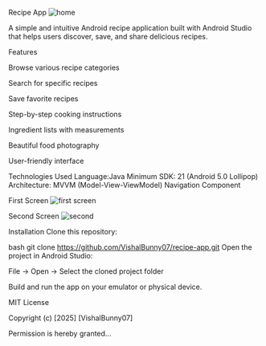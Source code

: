 Recipe App ![home](https://github.com/user-attachments/assets/12577209-d2eb-4141-8c62-b87bb2f6bc42)

A simple and intuitive Android recipe application built with Android Studio that helps users discover, save, and share delicious recipes.

Features

Browse various recipe categories

Search for specific recipes

Save favorite recipes

Step-by-step cooking instructions

Ingredient lists with measurements

Beautiful food photography

User-friendly interface


Technologies Used
Language:Java
Minimum SDK: 21 (Android 5.0 Lollipop)
Architecture: MVVM (Model-View-ViewModel)
Navigation Component


First Screen
![first screen](https://github.com/user-attachments/assets/abf8a0db-b9a8-4c73-9f9c-ce11e6a8b6fd)

Second Screen
![second](https://github.com/user-attachments/assets/a2c50a6c-081f-4f26-b130-9ab83410f3c5)


Installation
Clone this repository:

bash
git clone https://github.com/VishalBunny07/recipe-app.git
Open the project in Android Studio:

File → Open → Select the cloned project folder

Build and run the app on your emulator or physical device.



MIT License

Copyright (c) [2025] [VishalBunny07]

Permission is hereby granted...
